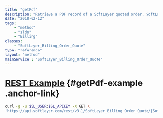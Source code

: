 ```yaml
---
title: "getPdf"
description: "Retrieve a PDF record of a SoftLayer quoted order. SoftLayer keeps PDF records of all quoted orders for customer retrieval from the portal and API. You must have a PDF reader installed in order to view these quoted order files. "
date: "2018-02-12"
tags:
    - "method"
    - "sldn"
    - "Billing"
classes:
    - "SoftLayer_Billing_Order_Quote"
type: "reference"
layout: "method"
mainService : "SoftLayer_Billing_Order_Quote"
---
```


# [REST Example](#getPdf-example) <a href="/article/rest/"><i class="fas fa-question"></i></a> {#getPdf-example .anchor-link} 
```bash
curl -g -u $SL_USER:$SL_APIKEY -X GET \
'https://api.softlayer.com/rest/v3.1/SoftLayer_Billing_Order_Quote/{SoftLayer_Billing_Order_QuoteID}/getPdf'
```
